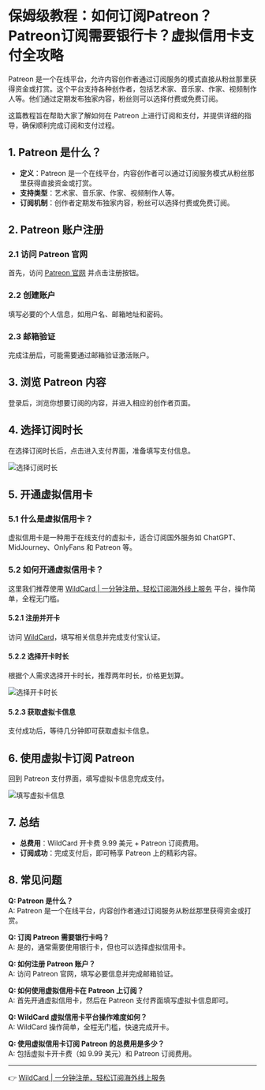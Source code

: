 # 保姆级教程：如何订阅Patreon？Patreon订阅需要银行卡？虚拟信用卡支付全攻略

Patreon 是一个在线平台，允许内容创作者通过订阅服务的模式直接从粉丝那里获得资金或打赏。这个平台支持各种创作者，包括艺术家、音乐家、作家、视频制作人等。他们通过定期发布独家内容，粉丝则可以选择付费或免费订阅。

这篇教程旨在帮助大家了解如何在 Patreon 上进行订阅和支付，并提供详细的指导，确保顺利完成订阅和支付过程。

## 1. Patreon 是什么？

- **定义**：Patreon 是一个在线平台，内容创作者可以通过订阅服务模式从粉丝那里获得直接资金或打赏。
- **支持类型**：艺术家、音乐家、作家、视频制作人等。
- **订阅机制**：创作者定期发布独家内容，粉丝可以选择付费或免费订阅。

## 2. Patreon 账户注册

### 2.1 访问 Patreon 官网
首先，访问 [Patreon 官网](https://www.patreon.com/) 并点击注册按钮。

### 2.2 创建账户
填写必要的个人信息，如用户名、邮箱地址和密码。

### 2.3 邮箱验证
完成注册后，可能需要通过邮箱验证激活账户。

## 3. 浏览 Patreon 内容
登录后，浏览你想要订阅的内容，并进入相应的创作者页面。

## 4. 选择订阅时长
在选择订阅时长后，点击进入支付界面，准备填写支付信息。

![选择订阅时长](https://bbtdd.com/img/2528275524.webp)

## 5. 开通虚拟信用卡

### 5.1 什么是虚拟信用卡？
虚拟信用卡是一种用于在线支付的虚拟卡，适合订阅国外服务如 ChatGPT、MidJourney、OnlyFans 和 Patreon 等。

### 5.2 如何开通虚拟信用卡？
这里我们推荐使用 [WildCard | 一分钟注册，轻松订阅海外线上服务](https://bbtdd.com/WildCard) 平台，操作简单，全程无门槛。

#### 5.2.1 注册并开卡
访问 [WildCard](https://bbtdd.com/WildCard)，填写相关信息并完成支付宝认证。

#### 5.2.2 选择开卡时长
根据个人需求选择开卡时长，推荐两年时长，价格更划算。

![选择开卡时长](https://bbtdd.com/img/37028667678.webp)

#### 5.2.3 获取虚拟卡信息
支付成功后，等待几分钟即可获取虚拟卡信息。

## 6. 使用虚拟卡订阅 Patreon
回到 Patreon 支付界面，填写虚拟卡信息完成支付。

![填写虚拟卡信息](https://bbtdd.com/img/4918797323167956.webp)

## 7. 总结
- **总费用**：WildCard 开卡费 9.99 美元 + Patreon 订阅费用。
- **订阅成功**：完成支付后，即可畅享 Patreon 上的精彩内容。

## 8. 常见问题

**Q: Patreon 是什么？**  
A: Patreon 是一个在线平台，内容创作者通过订阅服务从粉丝那里获得资金或打赏。

**Q: 订阅 Patreon 需要银行卡吗？**  
A: 是的，通常需要使用银行卡，但也可以选择虚拟信用卡。

**Q: 如何注册 Patreon 账户？**  
A: 访问 Patreon 官网，填写必要信息并完成邮箱验证。

**Q: 如何使用虚拟信用卡在 Patreon 上订阅？**  
A: 首先开通虚拟信用卡，然后在 Patreon 支付界面填写虚拟卡信息即可。

**Q: WildCard 虚拟信用卡平台操作难度如何？**  
A: WildCard 操作简单，全程无门槛，快速完成开卡。

**Q: 使用虚拟信用卡订阅 Patreon 的总费用是多少？**  
A: 包括虚拟卡开卡费（如 9.99 美元）和 Patreon 订阅费用。

---

👉 [WildCard | 一分钟注册，轻松订阅海外线上服务](https://bbtdd.com/WildCard)
